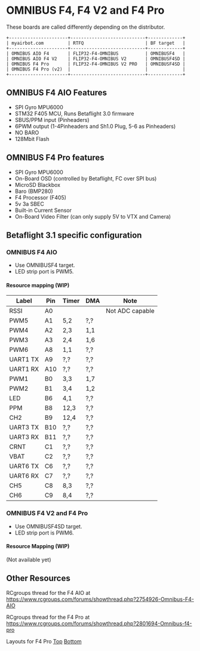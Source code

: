# OMNIBUS F4, F4 V2 and F4 Pro


These boards are called differently depending on the distributor.
```
+----------------------+----------------------------+-------------+
| myairbot.com         | RTFQ                       | BF target   |
+----------------------+----------------------------+-------------+
| OMNIBUS AIO F4       | FLIP32-F4-OMNIBUS          | OMNIBUSF4   |
| OMNIBUS AIO F4 V2    | FLIP32-F4-OMNIBUS V2       | OMNIBUSF4SD |
| OMNIBUS F4 Pro       | FLIP32-F4-OMNIBUS V2 PRO   | OMNIBUSF4SD |
| OMNIBUS F4 Pro (v2)  |                            |             |
+----------------------+----------------------------+-------------+
```
## OMNIBUS F4 AIO Features

- SPI Gyro MPU6000
- STM32 F405 MCU, Runs Betaflight 3.0 firmware
- SBUS/PPM input (Pinheaders)
- 6PWM output (1-4Pinheaders and Sh1.0 Plug, 5-6 as Pinheaders)
- NO BARO
- 128Mbit Flash

## OMNIBUS F4 Pro features

- SPI Gyro MPU6000
- On-Board OSD (controlled by Betaflight, FC over SPI bus)
- MicroSD Blackbox
- Baro (BMP280)
- F4 Processor (F405)
- 5v 3a SBEC
- Built-in Current Sensor
- On-Board Video Filter (can only supply 5V to VTX and Camera)

## Betaflight 3.1 specific configuration
### OMNIBUS F4 AIO

- Use OMNIBUSF4 target.
- LED strip port is PWM5.

#### Resource mapping (WIP)

| Label    | Pin | Timer | DMA | Note                             |
|----------|-----|-------|-----|----------------------------------|
| RSSI     | A0  |       |     | Not ADC capable                  |
| PWM5     | A1  | 5,2   | ?,? |                                  |
| PWM4     | A2  | 2,3   | 1,1 |                                  |
| PWM3     | A3  | 2,4   | 1,6 |                                  |
| PWM6     | A8  | 1,1   | ?,? |                                  |
| UART1 TX | A9  | ?,?   | ?,? |                                  |
| UART1 RX | A10 | ?,?   | ?,? |                                  |
| PWM1     | B0  | 3,3   | 1,7 |                                  |
| PWM2     | B1  | 3,4   | 1,2 |                                  |
| LED      | B6  | 4,1   | ?,? |                                  |
| PPM      | B8  | 12,3  | ?,? |                                  |
| CH2      | B9  | 12,4  | ?,? |                                  |
| UART3 TX | B10 | ?,?   | ?,? |                                  |
| UART3 RX | B11 | ?,?   | ?,? |                                  |
| CRNT     | C1  | ?,?   | ?,? |                                  |
| VBAT     | C2  | ?,?   | ?,? |                                  |
| UART6 TX | C6  | ?,?   | ?,? |                                  |
| UART6 RX | C7  | ?,?   | ?,? |                                  |
| CH5      | C8  | 8,3   | ?,? |                                  |
| CH6      | C9  | 8,4   | ?,? |                                  |

### OMNIBUS F4 V2 and F4 Pro

- Use OMNIBUSF4SD target.
- LED strip port is PWM6.

#### Resource Mapping (WIP)

(Not available yet)

## Other Resources

RCgroups thread for the F4 AIO at <https://www.rcgroups.com/forums/showthread.php?2754926-Omnibus-F4-AIO>

RCgroups thread for the F4 Pro at <https://www.rcgroups.com/forums/showthread.php?2801694-Omnibus-f4-pro>

Layouts for F4 Pro [Top](https://www.rcgroups.com/forums/showatt.php?attachmentid=9631520&d=1482680395) [Bottom](https://www.rcgroups.com/forums/showatt.php?attachmentid=9631521&d=1482680397)